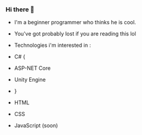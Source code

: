 ### Hi there 👋

- I'm a beginner programmer who thinks he is cool.
- You've got probably lost if you are reading this lol

- Technologies i'm interested in : 
- C# {
- ASP-NET Core
- Unity Engine
- }
- HTML
- CSS
- JavaScript (soon)
